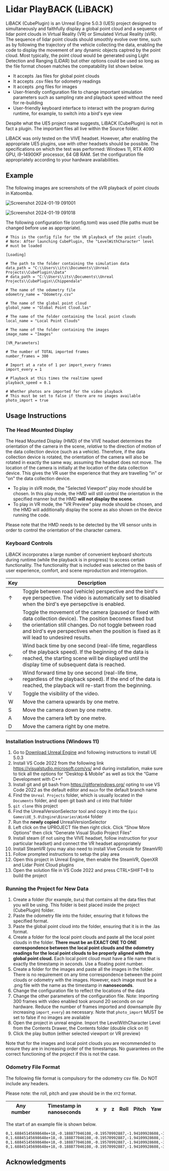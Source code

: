 # Lidar PlayBACK (LiBACK)

LiBACK (CubePlugin) is an Unreal Engine 5.0.3 (UE5) project designed to simultaneously and faithfully display a global point cloud and a sequence of lidar point clouds in Virtual Reality (VR) or Simulated Virtual Reality (sVR). The sequence of lidar point clouds should smoothly evolve over time, such as by following the trajectory of the vehicle collecting the data, enabling the code to display the movement of any dynamic objects captred by the point cloud. Most typically, the point cloud would be generated using Light Detection and Ranging (LiDAR) but other options could be used so long as the file format chosen matches the compatability list shown below.
  * It accepts .las files for global point clouds
  * It accepts .csv files for odometry readings
  * It accepts .png files for images
  * User-friendly configuration file to change important simulation parameters such as sampling rate and playback speed without the need for re-building
  * User-friendly keyboard interface to interact with the program during runtime, for example, to switch into a bird's eye view

Despite what the UE5 project name suggests, LiBACK (CubePlugin) is not in fact a plugin. The important files all live within the Source folder.

LiBACK was only tested on the VIVE headset. However, after enabling the appropriate UE5 plugins, use with other headsets should be possible. The specifications on which the test was performed: Windows 11, RTX 4090 GPU, i9-14900KF processor, 64 GB RAM. Set the configuration file appropriately according to your hardware availabilities.

## Example
The following images are screenshots of the sVR playback of point clouds in Katoomba.

![Screenshot 2024-01-19 091001](https://github.com/lightning-falcons/CubePlugin/assets/126124751/72419c69-0693-4b7a-92a7-0e3ccd850959)

![Screenshot 2024-01-19 091018](https://github.com/lightning-falcons/CubePlugin/assets/126124751/a37ee84c-468c-43d3-844d-d52dd8fcba1c)

The following configuration file (config.toml) was used (file paths must be changed before use as appropriate).

```
# This is the config file for the VR playback of the point clouds
# Note: After launching CubePlugin, the "LevelWithCharacter" level
# must be loaded

[Loading]

# The path to the folder containing the simulation data
data_path = "C:\\Users\\its\\Documents\\Unreal Projects\\CubePlugin\\Data"
# data_path = "C:\\Users\\its\\Documents\\Unreal Projects\\CubePlugin\\Chippendale"

# The name of the odometry file
odometry_name = "Odometry.csv"

# The name of the global point cloud
global_name = "Global Point Cloud.las"

# The name of the folder containing the local point clouds
local_name = "Local Point Clouds"

# The name of the folder containing the images
image_name = "Images"

[VR_Parameters]

# The number of TOTAL imported frames
number_frames = 300

# Import at a rate of 1 per import_every frames
import_every = 1

# Playback at this times the realtime speed
playback_speed = 0.1

# Whether photos are imported for the video playback
# This must be set to false if there are no images available
photo_import = true
```

## Usage Instructions
### The Head Mounted Display
The Head Mounted Display (HMD) of the VIVE headset determines the orientation of the camera in the scene, *relative* to the direction of motion of the data collection device (such as a vehicle). Therefore, if the data collection device is rotated, the orientation of the camera will also be rotated in exactly the same way, assuming the headset does not move. The location of the camera is initially at the location of the data collection device. This gives the VR user the experience that they are travelling "in" or "on" the data collection device. 
* To play in sVR mode, the "Selected Viewport" play mode should be chosen. In this play mode, the HMD will still control the orientation in the specified manner but the HMD **will not display the scene**.
* To play in VR mode, the "VR Preview" play mode should be chosen, and the HMD will additionally display the scene as also shown on the device running the code.

Please note that the HMD needs to be detected by the VR sensor units in order to control the orientation of the character camera. 

### Keyboard Controls
LiBACK incorporates a large number of convenient keyboard shortcuts during runtime (while the playback is in progress) to access certain functionality. The functionality that is included was selected on the basis of user experience, comfort, and scene reproduction and interrogation.

| Key | Description |
| --- | --- |
| &#8593; | Toggle between road (vehicle) perspective and the bird's eye perspective. The video is automatically set to disabled when the bird's eye persepctive is enabled. |
| &#8595; | Toggle the movement of the camera (paused or fixed with data collection device). The position becomes fixed but the orientation still changes. Do not toggle between road and bird's eye perspectives when the position is fixed as it will lead to undesired results. |
| &#8592; | Wind back time by one second (real-life time, regardless of the playback speed). If the beginning of the data is reached, the starting scene will be displayed until the display time of subsequent data is reached. |
| &#8594; | Wind forward time by one second (real-life time, regardless of the playback speed). If the end of the data is reached, the playback will re-start from the beginning. |
| V | Toggle the visibility of the video. |
| W | Move the camera upwards by one metre. |
| S | Move the camera down by one metre. |
| A | Move the camera left by one metre. |
| D | Move the camera right by one metre. |

### Installation Instructions (Windows 11)
1. Go to [Download Unreal Engine](https://www.unrealengine.com/en-US/download) and following instructions to install UE 5.0.3
2. Install VS Code 2022 from the following link https://visualstudio.microsoft.com/vs/ and during installation, make sure to tick all the options for “Desktop & Mobile” as well as tick the “Game Development with C++”
3. Install git and git bash from https://gitforwindows.org/ opting to use VS Code 2022 as the default editor and `main` for the default branch name
4. Find the `Unreal Projects` folder, which is usually located in the `Documents` folder, and open git bash and `cd` into that folder
5. `git clone` this project
6. Find the UnrealVersionSelector tool and copy it into the `Epic Games\UE_5.0\Engine\Binaries\Win64` folder
7. Run the **newly copied** UnrealVersionSelector
8. Left click on the UPROJECT file then right click. Click “Show More Options” then click “Generate Visual Studio Project Files”
9. Install steam (if not using the VIVE headset, follow instruction for your particular headset) and connect the VR headset appropriately
10. Install SteamVR (you may also need to install Vive Console for SteamVR)
11. Follow prompted instructions to setup the play area
12. Open this project in Unreal Engine, then enable the SteamVR, OpenXR and Lidar Point Cloud plugins
13. Open the solution file in VS Code 2022 and press CTRL+SHIFT+B to build the project

### Running the Project for New Data
1. Create a folder (for example, `Data`) that contains all the data files that you will be using. This folder is best placed inside the project (CubePlugin) folder.
2. Paste the odometry file into the folder, ensuring that it follows the specified format.
3. Paste the global point cloud into the folder, ensuring that it is in the .las format.
4. Create a folder for the local point clouds and paste all the local point clouds in the folder. **There must be an EXACT ONE TO ONE correspondence between the local point clouds and the odometry readings for the local point clouds to be properly aligned with the global point cloud.** Each local point cloud must have a file name that is exactly the timestamp in *seconds*. Use a floating point number.
5. Create a folder for the images and paste all the images in the folder. There is no requirement on any time correspondence between the point clouds or odometry with the images. However, each image must be a .png file with the name as the timestamp in **nanoseconds**.
6. Change the configuration file to reflect the locations of the data
7. Change the other parameters of the configuration file. Note: Importing 300 frames with video enabled took around 20 seconds on our hardware. Reduce the number of frames imported and downsample (by increasing `import_every`) as necessary. Note that `photo_import` MUST be set to false if no images are available
8. Open the project in unreal engine. Import the LevelWithCharacter Level from the Contents Drawer, the Contents folder (double click on it)
9. Click the play button (either selected viewport or VR preview)

Note that for the images and local point clouds you are recommended to ensure they are in increasing order of the timestamps. No guarantees on the correct functioning of the project if this is not the case.

### Odometry File Format
The following file format is compulsory for the odometry csv file. Do NOT include any headers.

Please note: the roll, pitch and yaw should be in the `XYZ` format.

| Any number | Timestamp in nanoseconds | x | y | z | Roll | Pitch | Yaw |
| --- | --- | --- | --- | --- | --- | --- | --- |

The start of an example file is shown below.

```
0,1.68845145698648e+18,-0.188877046108,-0.19570992887,-1.94109928608,-3.5614618739227173,2.3413644750869143,0.25288259174816863
0,1.68845145698648e+18,-0.188877046108,-0.19570992887,-1.94109928608,-3.5614618739227173,2.3413644750869143,0.25288259174816863
0,1.68845145698648e+18,-0.188877046108,-0.19570992887,-1.94109928608,-3.5614618739227173,2.3413644750869143,0.25288259174816863
0,1.68845145698648e+18,-0.188877046108,-0.19570992887,-1.94109928608,-3.5614618739227173,2.3413644750869143,0.25288259174816863
```
## Acknowledgments
